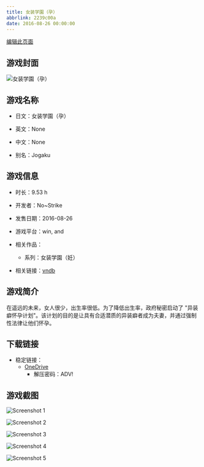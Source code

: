 ```yaml
---
title: 女装学園（孕）
abbrlink: 2239c00a
date: 2016-08-26 00:00:00
---
```

[编辑此页面](https://github.com/ACG-3/ADV3-source/blob/main/source/_posts/games/%E5%A5%B3%E8%A3%85%E5%AD%A6%E5%9C%92%EF%BC%88%E5%AD%95%EF%BC%89.md)

## 游戏封面

![女装学園（孕）](https://pan.timero.xyz/d/onedrive/img_lib_001/%E5%A5%B3%E8%A3%85%E5%AD%A6%E5%9C%92%EF%BC%88%E5%AD%95%EF%BC%89_cover.avif)


## 游戏名称

- 日文：女装学園（孕）
- 英文：None
- 中文：None

- 别名：Jogaku


## 游戏信息

- 时长：9.53 h
- 开发者：No~Strike
- 发售日期：2016-08-26
- 游戏平台：win, and
- 相关作品：
   - 系列：女装学園（妊）

- 相关链接：[vndb](https://vndb.org/v19399)


## 游戏简介

在遥远的未来，女人很少，出生率很低。为了降低出生率，政府秘密启动了 "异装癖怀孕计划"。该计划的目的是让具有合适潜质的异装癖者成为夫妻，并通过强制性法律让他们怀孕。


## 下载链接

- 稳定链接：
    - [OneDrive](https://pan.timero.xyz/onedrive/adv_lib_001/%E5%A5%B3%E8%A3%85%E5%AD%A6%E5%9C%92%EF%BC%88%E5%AD%95%EF%BC%89)
        - 解压密码：ADV!



## 游戏截图


![Screenshot 1](https://pan.timero.xyz/d/onedrive/img_lib_001/%E5%A5%B3%E8%A3%85%E5%AD%A6%E5%9C%92%EF%BC%88%E5%AD%95%EF%BC%89_Screenshot_1.avif)

![Screenshot 2](https://pan.timero.xyz/d/onedrive/img_lib_001/%E5%A5%B3%E8%A3%85%E5%AD%A6%E5%9C%92%EF%BC%88%E5%AD%95%EF%BC%89_Screenshot_2.avif)

![Screenshot 3](https://pan.timero.xyz/d/onedrive/img_lib_001/%E5%A5%B3%E8%A3%85%E5%AD%A6%E5%9C%92%EF%BC%88%E5%AD%95%EF%BC%89_Screenshot_3.avif)

![Screenshot 4](https://pan.timero.xyz/d/onedrive/img_lib_001/%E5%A5%B3%E8%A3%85%E5%AD%A6%E5%9C%92%EF%BC%88%E5%AD%95%EF%BC%89_Screenshot_4.avif)

![Screenshot 5](https://pan.timero.xyz/d/onedrive/img_lib_001/%E5%A5%B3%E8%A3%85%E5%AD%A6%E5%9C%92%EF%BC%88%E5%AD%95%EF%BC%89_Screenshot_5.avif)

